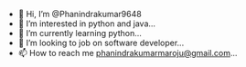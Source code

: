 - 👋 Hi, I’m @Phanindrakumar9648
- 👀 I’m interested in python and java...
- 🌱 I’m currently learning python...
- 💞️ I’m looking to job on software developer...
- 📫 How to reach me phanindrakumarmaroju@gmail.com...

<!---
Phanindrakumar9648/Phanindrakumar9648 is a ✨ special ✨ repository because its `README.md` (this file) appears on your GitHub profile.
You can click the Preview link to take a look at your changes.
--->

